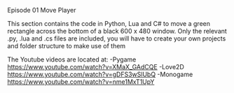 Episode 01 Move Player

This section contains the code in Python, Lua and C# to move a green rectangle across the bottom of a black 600 x 480 window.
Only the relevant .py, .lua and .cs files are included, you will have to create your own projects and folder structure to make use of them

The Youtube videos are located at:
-Pygame    https://www.youtube.com/watch?v=XMaX_GAdCQE
-Love2D    https://www.youtube.com/watch?v=gDFS3wSlUbQ
-Monogame  https://www.youtube.com/watch?v=nme1MxT1UpY
